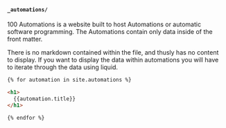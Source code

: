 #### `_automations/`

100 Automations is a website built to host Automations or automatic software programming.
The Automations contain only data inside of the front matter.

There is no markdown contained within the file, and thusly has no content to display.
If you want to display the data within automations you will have to iterate through the data using liquid.

```html
{% for automation in site.automations %}

<h1>
  {{automation.title}}
</h1>

{% endfor %}
```
